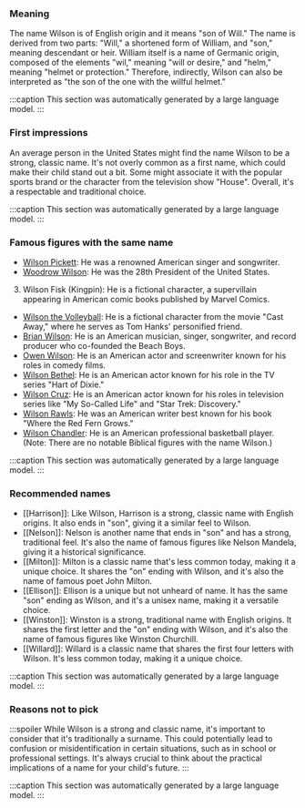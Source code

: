 ### Meaning
The name Wilson is of English origin and it means "son of Will." The name is derived from two parts: "Will," a shortened form of William, and "son," meaning descendant or heir. William itself is a name of Germanic origin, composed of the elements "wil," meaning "will or desire," and "helm," meaning "helmet or protection." Therefore, indirectly, Wilson can also be interpreted as "the son of the one with the willful helmet."

:::caption
This section was automatically generated by a large language model.
:::

### First impressions
An average person in the United States might find the name Wilson to be a strong, classic name. It's not overly common as a first name, which could make their child stand out a bit. Some might associate it with the popular sports brand or the character from the television show "House". Overall, it's a respectable and traditional choice.

:::caption
This section was automatically generated by a large language model.
:::

### Famous figures with the same name
- [Wilson Pickett](https://en.wikipedia.org/wiki/Wilson_Pickett): He was a renowned American singer and songwriter.
- [Woodrow Wilson](https://en.wikipedia.org/wiki/Woodrow_Wilson): He was the 28th President of the United States.
3. Wilson Fisk (Kingpin): He is a fictional character, a supervillain appearing in American comic books published by Marvel Comics.
- [Wilson the Volleyball](https://en.wikipedia.org/wiki/Wilson_the_Volleyball): He is a fictional character from the movie "Cast Away," where he serves as Tom Hanks' personified friend.
- [Brian Wilson](https://en.wikipedia.org/wiki/Brian_Wilson): He is an American musician, singer, songwriter, and record producer who co-founded the Beach Boys.
- [Owen Wilson](https://en.wikipedia.org/wiki/Owen_Wilson): He is an American actor and screenwriter known for his roles in comedy films.
- [Wilson Bethel](https://en.wikipedia.org/wiki/Wilson_Bethel): He is an American actor known for his role in the TV series "Hart of Dixie."
- [Wilson Cruz](https://en.wikipedia.org/wiki/Wilson_Cruz): He is an American actor known for his roles in television series like "My So-Called Life" and "Star Trek: Discovery."
- [Wilson Rawls](https://en.wikipedia.org/wiki/Wilson_Rawls): He was an American writer best known for his book "Where the Red Fern Grows."
- [Wilson Chandler](https://en.wikipedia.org/wiki/Wilson_Chandler): He is an American professional basketball player.
(Note: There are no notable Biblical figures with the name Wilson.)

:::caption
This section was automatically generated by a large language model.
:::

### Recommended names
- [[Harrison]]: Like Wilson, Harrison is a strong, classic name with English origins. It also ends in "son", giving it a similar feel to Wilson.
- [[Nelson]]: Nelson is another name that ends in "son" and has a strong, traditional feel. It's also the name of famous figures like Nelson Mandela, giving it a historical significance.
- [[Milton]]: Milton is a classic name that's less common today, making it a unique choice. It shares the "on" ending with Wilson, and it's also the name of famous poet John Milton.
- [[Ellison]]: Ellison is a unique but not unheard of name. It has the same "son" ending as Wilson, and it's a unisex name, making it a versatile choice.
- [[Winston]]: Winston is a strong, traditional name with English origins. It shares the first letter and the "on" ending with Wilson, and it's also the name of famous figures like Winston Churchill.
- [[Willard]]: Willard is a classic name that shares the first four letters with Wilson. It's less common today, making it a unique choice.

:::caption
This section was automatically generated by a large language model.
:::

### Reasons not to pick
:::spoiler
While Wilson is a strong and classic name, it's important to consider that it's traditionally a surname. This could potentially lead to confusion or misidentification in certain situations, such as in school or professional settings. It's always crucial to think about the practical implications of a name for your child's future.
:::

:::caption
This section was automatically generated by a large language model.
:::